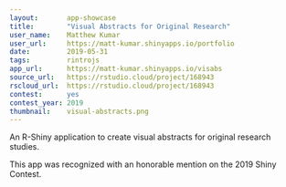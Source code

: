 ```yaml
---
layout:       app-showcase
title:        "Visual Abstracts for Original Research"
user_name:    Matthew Kumar
user_url:     https://matt-kumar.shinyapps.io/portfolio
date:         2019-05-31
tags:         rintrojs
app_url:      https://matt-kumar.shinyapps.io/visabs
source_url:   https://rstudio.cloud/project/168943
rscloud_url:  https://rstudio.cloud/project/168943
contest:      yes
contest_year: 2019
thumbnail:    visual-abstracts.png
---
```


An R-Shiny application to create visual abstracts for original research studies.


  
This app was recognized with an honorable mention on the 2019 Shiny Contest.